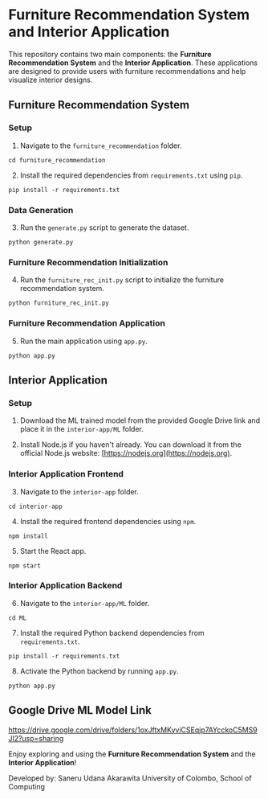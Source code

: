# Furniture Recommendation System and Interior Application

This repository contains two main components: the **Furniture Recommendation System** and the **Interior Application**. These applications are designed to provide users with furniture recommendations and help visualize interior designs.

## Furniture Recommendation System

### Setup

1. Navigate to the `furniture_recommendation` folder.

```
cd furniture_recommendation
```

2. Install the required dependencies from `requirements.txt` using `pip`.

```
pip install -r requirements.txt
```

### Data Generation

3. Run the `generate.py` script to generate the dataset.

```
python generate.py
```

### Furniture Recommendation Initialization

4. Run the `furniture_rec_init.py` script to initialize the furniture recommendation system.

```
python furniture_rec_init.py
```

### Furniture Recommendation Application

5. Run the main application using `app.py`.

```
python app.py
```

## Interior Application

### Setup

1. Download the ML trained model from the provided Google Drive link and place it in the `interior-app/ML` folder.

2. Install Node.js if you haven't already. You can download it from the official Node.js website: [https://nodejs.org](https://nodejs.org).

### Interior Application Frontend

3. Navigate to the `interior-app` folder.

```
cd interior-app
```

4. Install the required frontend dependencies using `npm`.

```
npm install
```

5. Start the React app.

```
npm start
```

### Interior Application Backend

6. Navigate to the `interior-app/ML` folder.

```
cd ML
```

7. Install the required Python backend dependencies from `requirements.txt`.

```
pip install -r requirements.txt
```

8. Activate the Python backend by running `app.py`.

```
python app.py
```

## Google Drive ML Model Link

https://drive.google.com/drive/folders/1oxJftxMKyviCSEqjp7AYcckoC5MS9Jl2?usp=sharing


Enjoy exploring and using the **Furniture Recommendation System** and the **Interior Application**!

Developed by:   Saneru Udana Akarawita
                University of Colombo, School of Computing

